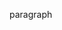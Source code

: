 <!doctype html>
<html>
  <head>
    <title>title in hrad</title>
  </head>
  <body>
    <p> paragraph</p>
  </body>
</html>
